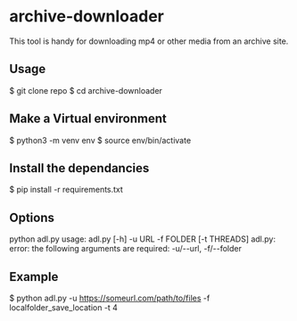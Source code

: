 # archive-downloader
This tool is handy for downloading mp4 or other media from an archive site.

## Usage
$ git clone repo
$ cd archive-downloader

## Make a Virtual environment
$ python3 -m venv env
$ source env/bin/activate

## Install the dependancies
$ pip install -r requirements.txt

## Options
python adl.py
usage: adl.py [-h] -u URL -f FOLDER [-t THREADS]
adl.py: error: the following arguments are required: -u/--url, -f/--folder

## Example
$ python adl.py -u https://someurl.com/path/to/files -f localfolder_save_location -t 4
